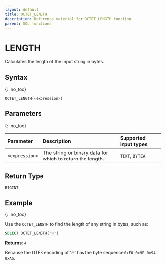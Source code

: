 ```yaml
---
layout: default
title: OCTET_LENGTH
description: Reference material for OCTET_LENGTH function
parent: SQL functions
---
```


# LENGTH

Calculates the length of the input string in bytes.

## Syntax
{: .no_toc}

```sql
OCTET_LENGTH(<expression>)
```
## Parameters 
{: .no_toc}

| Parameter      | Description                                  |Supported input types |
| :--------------| :--------------------------------------------|:----------------------|
| `<expression>` | The string or binary data for which to return the length.   | `TEXT`, `BYTEA`       |

## Return Type
`BIGINT` 

## Example
{: .no_toc}

Use the `OCTET_LENGTH` to find the length of any string in bytes, such as: 

```sql
SELECT OCTET_LENGTH('🔥')
```

**Returns**: `4`

Because the UTF8 encoding of '🔥' has the byte sequence `0xF0 0x9F 0x94 0xA5`.


